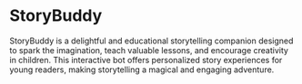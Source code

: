 # StoryBuddy
StoryBuddy is a delightful and educational storytelling companion designed to spark the imagination, teach valuable lessons, and encourage creativity in children. This interactive bot offers personalized story experiences for young readers, making storytelling a magical and engaging adventure.
